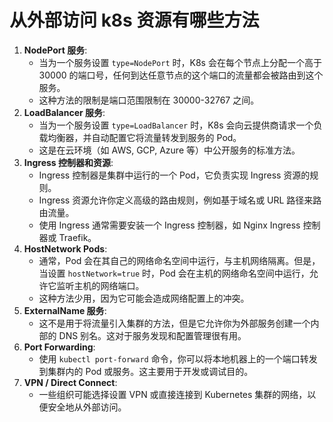 # 从外部访问 k8s 资源有哪些方法

1. **NodePort 服务**:
    - 当为一个服务设置 `type=NodePort` 时，K8s 会在每个节点上分配一个高于 30000 的端口号，任何到达任意节点的这个端口的流量都会被路由到这个服务。
    - 这种方法的限制是端口范围限制在 30000-32767 之间。
2. **LoadBalancer 服务**:
    - 当为一个服务设置 `type=LoadBalancer` 时，K8s 会向云提供商请求一个负载均衡器，并自动配置它将流量转发到服务的 Pod。
    - 这是在云环境（如 AWS, GCP, Azure 等）中公开服务的标准方法。
3. **Ingress 控制器和资源**:
    - Ingress 控制器是集群中运行的一个 Pod，它负责实现 Ingress 资源的规则。
    - Ingress 资源允许你定义高级的路由规则，例如基于域名或 URL 路径来路由流量。
    - 使用 Ingress 通常需要安装一个 Ingress 控制器，如 Nginx Ingress 控制器或 Traefik。
4. **HostNetwork Pods**:
    - 通常，Pod 会在其自己的网络命名空间中运行，与主机网络隔离。但是，当设置 `hostNetwork=true` 时，Pod 会在主机的网络命名空间中运行，允许它监听主机的网络端口。
    - 这种方法少用，因为它可能会造成网络配置上的冲突。
5. **ExternalName 服务**:
    - 这不是用于将流量引入集群的方法，但是它允许你为外部服务创建一个内部的 DNS 别名。这对于服务发现和配置管理很有用。
6. **Port Forwarding**:
    - 使用 `kubectl port-forward` 命令，你可以将本地机器上的一个端口转发到集群内的 Pod 或服务。这主要用于开发或调试目的。
7. **VPN / Direct Connect**:
    - 一些组织可能选择设置 VPN 或直接连接到 Kubernetes 集群的网络，以便安全地从外部访问。